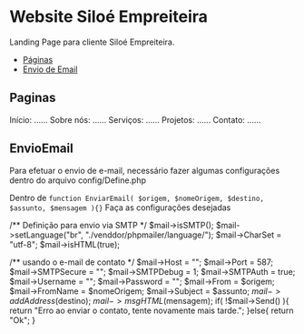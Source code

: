 # Website Siloé Empreiteira
Landing Page para cliente Siloé Empreiteira.

- [Páginas](#Paginas)
- [Envio de Email](#EnvioEmail)
## Paginas
Início: ......
Sobre nós: ......
Serviços: ......
Projetos: ......
Contato: ......

## EnvioEmail
Para efetuar o envio de e-mail, necessário fazer algumas configurações dentro do arquivo config/Define.php

Dentro de `function EnviarEmail( $origem, $nomeOrigem, $destino, $assunto, $mensagem ){}`
Faça as configurações desejadas

/** Definição para envio via SMTP */
$mail->isSMTP();
$mail->setLanguage("br", "./venddor/phpmailer/language/");
$mail->CharSet = "utf-8";
$mail->isHTML(true);


/** usando o e-mail de contato */
$mail->Host = "";
$mail->Port = 587; 
$mail->SMTPSecure = "";
$mail->SMTPDebug = 1;
$mail->SMTPAuth = true;
$mail->Username = "";
$mail->Password = "";
$mail->From = $origem;
$mail->FromName = $nomeOrigem;
$mail->Subject = $assunto;
$mail->addAddress($destino);
$mail->msgHTML($mensagem);
if( !$mail->Send() ){
  return "Erro ao enviar o contato, tente novamente mais tarde.";
}else{
  return "Ok";
}